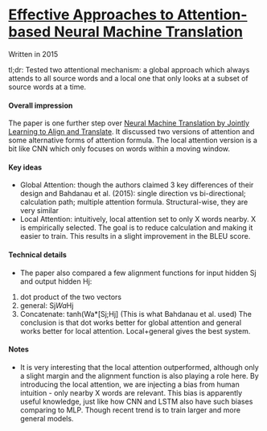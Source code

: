 # [Effective Approaches to Attention-based Neural Machine Translation](https://arxiv.org/pdf/1508.04025.pdf)

Written in 2015

tl;dr: Tested two attentional mechanism: a global approach which always attends to all source words and a local one that only looks at a subset of source words at a time.

#### Overall impression
The paper is one further step over [Neural Machine Translation by Jointly Learning to Align and Translate](https://arxiv.org/abs/1409.0473). It discussed two versions of attention and some alternative forms of attention formula. The local attention version is a bit like CNN which only focuses on words within a moving window.

#### Key ideas
- Global Attention: though the authors claimed 3 key differences of their design and Bahdanau et al. (2015): single direction vs bi-directional; calculation path; multiple attention formula. Structural-wise, they are very similar
- Local Attention: intuitively, local attention set to only X words nearby. X is empirically selected. The goal is to reduce calculation and making it easier to train. This results in a slight improvement in the BLEU score.


#### Technical details
- The paper also compared a few alignment functions for input hidden Sj and output hidden Hj: 
1. dot product of the two vectors
2. general: Sj*Wa*Hj
3. Concatenate: tanh(Wa*[Sj;Hj] (This is what Bahdanau et al. used)
The conclusion is that dot works better for global attention and general works better for local attention. Local+general gives the best system.


#### Notes
- It is very interesting that the local attention outperformed, although only a slight margin and the alignment function is also playing a role here. By introducing the local attention, we are injecting a bias from human intuition - only nearby X words are relevant. This bias is apparently useful knowledge, just like how CNN and LSTM also have such biases comparing to MLP. Though recent trend is to train larger and more general models. 

